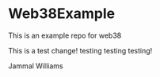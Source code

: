 # Web38Example
This is an example repo for web38


This is a test change! testing testing testing! 

Jammal Williams